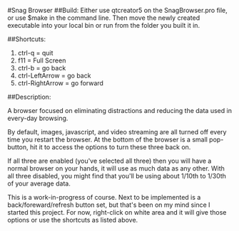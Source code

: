 #Snag Browser
##Build: 
Either use qtcreator5 on the SnagBrowser.pro file, or use $make in the command line.
Then move the newly created executable into your local bin or run from the folder you built it in.

##Shortcuts:
1. ctrl-q = quit
2. f11 = Full Screen
3. ctrl-b = go back
4. ctrl-LeftArrow = go back
5. ctrl-RightArrow = go forward

##Description:

A browser focused on eliminating distractions and reducing the data used in every-day browsing. 

By default, images, javascript, and video streaming are all turned off every time you restart the browser. At the bottom of the browser is a small pop-button, hit it to access the options to turn these three back on.

If all three are enabled (you've selected all three) then you will have a normal browser on your hands, it will use as much data as any other. With all three disabled, you might find that you'll be using about 1/10th to 1/30th of your average data.

This is a work-in-progress of course. Next to be implemented is a back/foreward/refresh button set, but that's been on my mind since I started this project. For now, right-click on white area and it will give those options or use the shortcuts as listed above.


